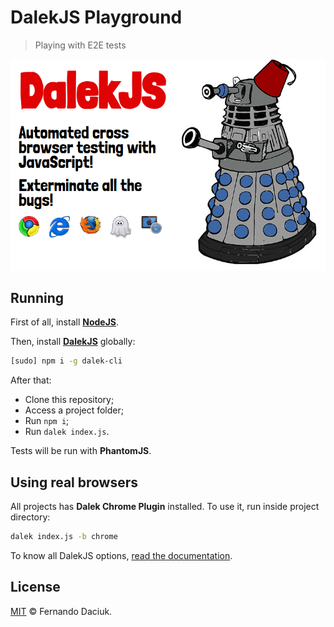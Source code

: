 # DalekJS Playground

> Playing with E2E tests

<p align="center">
  <img src="assets/dalekjs.png" alt="DalekJS" />
</p>

## Running

First of all, install [**NodeJS**](https://nodejs.org/). 

Then, install [**DalekJS**](http://dalekjs.com/) globally: 

```sh
[sudo] npm i -g dalek-cli
```

After that:

- Clone this repository;
- Access a project folder;
- Run `npm i`;
- Run `dalek index.js`.

Tests will be run with **PhantomJS**.

## Using real browsers

All projects has **Dalek Chrome Plugin** installed. To use it, run inside project directory:

```sh
dalek index.js -b chrome
```

To know all DalekJS options, [read the documentation](http://dalekjs.com/pages/documentation.html).

## License

[MIT](https://github.com/fdaciuk/licenses/blob/master/MIT-LICENSE.md) © Fernando Daciuk.
